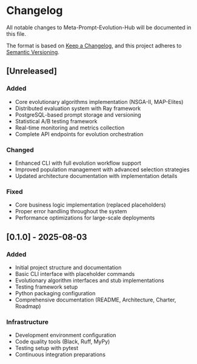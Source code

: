 # Changelog

All notable changes to Meta-Prompt-Evolution-Hub will be documented in this file.

The format is based on [Keep a Changelog](https://keepachangelog.com/en/1.0.0/),
and this project adheres to [Semantic Versioning](https://semver.org/spec/v2.0.0.html).

## [Unreleased]

### Added
- Core evolutionary algorithms implementation (NSGA-II, MAP-Elites)
- Distributed evaluation system with Ray framework
- PostgreSQL-based prompt storage and versioning
- Statistical A/B testing framework
- Real-time monitoring and metrics collection
- Complete API endpoints for evolution orchestration

### Changed
- Enhanced CLI with full evolution workflow support
- Improved population management with advanced selection strategies
- Updated architecture documentation with implementation details

### Fixed
- Core business logic implementation (replaced placeholders)
- Proper error handling throughout the system
- Performance optimizations for large-scale deployments

## [0.1.0] - 2025-08-03

### Added
- Initial project structure and documentation
- Basic CLI interface with placeholder commands
- Evolutionary algorithm interfaces and stub implementations
- Testing framework setup
- Python packaging configuration
- Comprehensive documentation (README, Architecture, Charter, Roadmap)

### Infrastructure
- Development environment configuration
- Code quality tools (Black, Ruff, MyPy)
- Testing setup with pytest
- Continuous integration preparations
